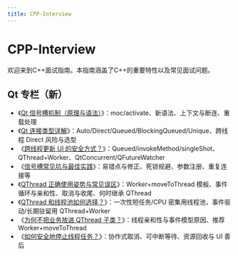 ```yaml
---
title: CPP-Interview
---
```


# CPP-Interview
欢迎来到C++面试指南。本指南涵盖了C++的重要特性以及常见面试问题。

## Qt 专栏（新）

- 《[Qt 信号槽机制（原理与语法）](qt/signals_and_slots.md)》：moc/activate、新语法、上下文与断连、重载处理
- 《[Qt 连接类型详解](qt/connection_types.md)》：Auto/Direct/Queued/BlockingQueued/Unique、跨线程 Direct 风险与选型
- 《[跨线程更新 UI 的安全方式？](qt/cross_thread_ui_update.md)》：Queued/invokeMethod/singleShot、QThread+Worker、QtConcurrent/QFutureWatcher
- 《[信号槽常见坑与最佳实践](qt/pitfalls_best_practices.md)》：易错点与修正、死锁规避、参数注册、重复连接等
- 《[QThread 正确使用姿势与常见误区](qt/qthread_usage.md)》：Worker+moveToThread 模板、事件循环与亲和性、取消与收尾、何时继承 QThread
 - 《[QThread 和线程池如何选择？](qt/when_use_qthread_vs_threadpool.md)》：一次性短任务/CPU 密集用线程池，事件驱动/长期驻留用 QThread+Worker
 - 《[为何不把业务放进 QThread 子类？](qt/why_not_put_business_in_qthread.md)》：线程亲和性与事件模型原因、推荐 Worker+moveToThread
 - 《[如何安全地停止线程任务？](qt/how_to_stop_thread_safely.md)》：协作式取消、可中断等待、资源回收与 UI 善后
